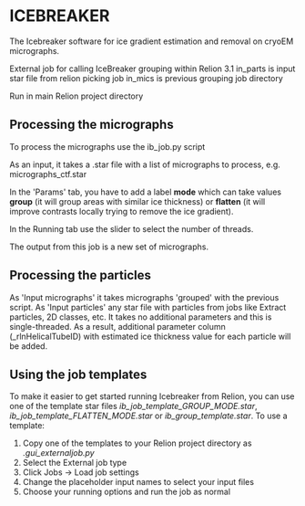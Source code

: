 # ICEBREAKER

The Icebreaker software for ice gradient estimation and removal on cryoEM micrographs.

External job for calling IceBreaker grouping within Relion 3.1
in_parts is input star file from relion picking job 
in_mics is previous grouping job directory
 
Run in main Relion project directory

## Processing the micrographs

To process the micrographs use the ib_job.py script 

As an input, it takes a .star file with a list of micrographs to process, e.g. micrographs_ctf.star

In the 'Params' tab, you have to add a label **mode** which can take values **group** (it will group areas with similar ice thickness) or **flatten** (it will improve contrasts locally trying to remove the ice gradient). 

In the Running tab use the slider to select the number of threads. 

The output from this job is a new set of micrographs.


## Processing the particles

As 'Input micrographs' it takes micrographs 'grouped' with the previous script. As 'Input particles' any star file with particles from jobs like Extract particles, 2D classes, etc. It takes no additional parameters and this is single-threaded. As a result, additional parameter column (\_rlnHelicalTubeID) with estimated ice thickness value for each particle will be added.


## Using the job templates

To make it easier to get started running Icebreaker from Relion, you can use one of the template star files *ib\_job\_template\_GROUP\_MODE.star*, *ib\_job\_template\_FLATTEN\_MODE.star* or *ib\_group\_template.star*. To use a template:

1. Copy one of the templates to your Relion project directory as *.gui\_externaljob.py*
2. Select the External job type
3. Click Jobs -> Load job settings
4. Change the placeholder input names to select your input files
5. Choose your running options and run the job as normal

